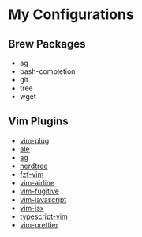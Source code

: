 # My Configurations

## Brew Packages
- ag
- bash-completion
- git
- tree
- wget

## Vim Plugins
- [vim-plug](https://github.com/junegunn/vim-plug)
- [ale](https://github.com/w0rp/ale)
- [ag](https://github.com/rking/ag.vim)
- [nerdtree](https://github.com/scrooloose/nerdtree)
- [fzf-vim](https://github.com/junegunn/fzf.vim)
- [vim-airline](https://github.com/vim-airline/vim-airline)
- [vim-fugitive](https://github.com/tpope/vim-fugitive)
- [vim-javascript](https://github.com/pangloss/vim-javascript)
- [vim-jsx](https://github.com/mxw/vim-jsx)
- [typescript-vim](https://github.com/leafgarland/typescript-vim)
- [vim-prettier](https://github.com/prettier/vim-prettier)
